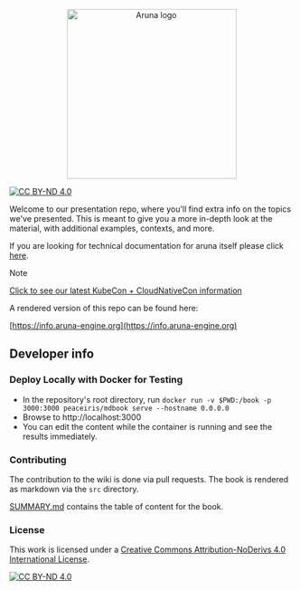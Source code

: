 <p align=center>
<img width=300 src="./assets/aruna_white_font.png" alt="Aruna logo">
</p>

[![CC BY-ND 4.0][cc-by-nd-shield]][cc-by-nd]

Welcome to our presentation repo, where you'll find extra info on the topics we've presented. This is meant to give you a more in-depth look at the material, with additional examples, contexts, and more.

If you are looking for technical documentation for aruna itself please click [here](https://docs.aruna-engine.org/latest/).


> [!NOTE]
> [Click to see our latest KubeCon + CloudNativeCon information](./src/k8s_mortality.md)

A rendered version of this repo can be found here: 

[https://info.aruna-engine.org](https://info.aruna-engine.org)

## Developer info

### Deploy Locally with Docker for Testing

* In the repository's root directory, run `docker run -v $PWD:/book -p 3000:3000 peaceiris/mdbook serve --hostname 0.0.0.0`
* Browse to http://localhost:3000
* You can edit the content while the container is running and see the results immediately.


### Contributing

The contribution to the wiki is done via pull requests. The book is rendered as markdown via the `src` directory.

[SUMMARY.md](./SUMMARY.md) contains the table of content for the book.

### License

This work is licensed under a
[Creative Commons Attribution-NoDerivs 4.0 International License][cc-by-nd].

[![CC BY-ND 4.0][cc-by-nd-image]][cc-by-nd]

[cc-by-nd]: https://creativecommons.org/licenses/by-nd/4.0/
[cc-by-nd-image]: https://licensebuttons.net/l/by-nd/4.0/88x31.png
[cc-by-nd-shield]: https://img.shields.io/badge/License-CC%20BY--ND%204.0-lightgrey.svg

